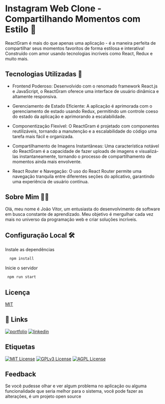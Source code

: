 # Instagram Web Clone - Compartilhando Momentos com Estilo 📸

ReactGram é mais do que apenas uma aplicação - é a maneira perfeita de compartilhar seus momentos favoritos de forma estilosa e interativa! Construído com amor usando tecnologias incríveis como React, Redux e muito mais.

## Tecnologias Utilizadas 🚀

- Frontend Poderoso: Desenvolvido com o renomado framework React.js e JavaScript, o ReactGram oferece uma interface de usuário dinâmica e altamente responsiva.

- Gerenciamento de Estado Eficiente: A aplicação é aprimorada com o gerenciamento de estado usando Redux, permitindo um controle coeso do estado da aplicação e aprimorando a 
  escalabilidade.

- Componentização Flexível: O ReactGram é projetado com componentes reutilizáveis, tornando a manutenção e a escalabilidade do código uma tarefa mais fácil e organizada.

- Compartilhamento de Imagens Instantâneas: Uma característica notável do ReactGram é a capacidade de fazer uploads de imagens e visualizá-las instantaneamente, tornando o 
  processo de compartilhamento de momentos ainda mais envolvente.

- React Router e Navegação: O uso do React Router permite uma navegação tranquila entre diferentes seções do aplicativo, garantindo uma experiência de usuário contínua.

## Sobre Mim 👨‍💻

Olá, meu nome é João Vitor, um entusiasta do desenvolvimento de software em busca constante de aprendizado. Meu objetivo é mergulhar cada vez mais no universo da programação web e criar soluções incríveis.

## Configuração Local 🛠️

Instale as dependências

```bash
  npm install 
```

Inicie o servidor

```bash
 npm run start
```


## Licença

[MIT](https://choosealicense.com/licenses/mit/)


## 🔗 Links
[![portfolio](https://img.shields.io/badge/my_portfolio-000?style=for-the-badge&logo=ko-fi&logoColor=white)](https://github.com/JoaoVitor2022dev)
[![linkedin](https://img.shields.io/badge/linkedin-0A66C2?style=for-the-badge&logo=linkedin&logoColor=white)](https://www.linkedin.com/in/joao-vitor-5594aa220/)



## Etiquetas

[![MIT License](https://img.shields.io/badge/License-MIT-green.svg)](https://choosealicense.com/licenses/mit/)
[![GPLv3 License](https://img.shields.io/badge/License-GPL%20v3-yellow.svg)](https://opensource.org/licenses/)
[![AGPL License](https://img.shields.io/badge/license-AGPL-blue.svg)](http://www.gnu.org/licenses/agpl-3.0)


## Feedback

Se você pudesse olhar e ver algum problema no aplicação ou alguma funcionalidade que seria melhor para o sistema, você pode fazer as alterações, é um projeto open source


